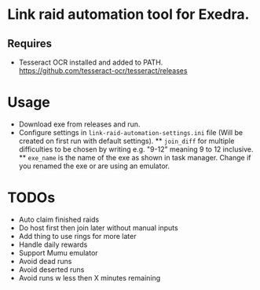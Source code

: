 # Link raid automation tool for Exedra.
## Requires 
* Tesseract OCR installed and added to PATH. https://github.com/tesseract-ocr/tesseract/releases

# Usage
* Download exe from releases and run.
* Configure settings in `link-raid-automation-settings.ini` file (Will be created on first run with default settings).
** ``join_diff`` for multiple difficulties to be chosen by writing e.g. "9-12" meaning 9 to 12 inclusive. 
** ``exe_name`` is the name of the exe as shown in task manager. Change if you renamed the exe or are using an emulator.

# TODOs
* Auto claim finished raids
* Do host first then join later without manual inputs
* Add thing to use rings for more later
* Handle daily rewards 
* Support Mumu emulator
* Avoid dead runs
* Avoid deserted runs
* Avoid runs w less then X minutes remaining
